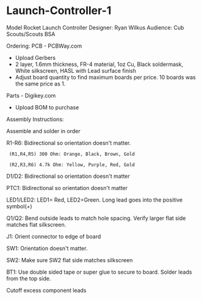 # Launch-Controller-1
Model Rocket Launch Controller
Designer: Ryan Wilkus
Audience: Cub Scouts/Scouts BSA

Ordering:
PCB - PCBWay.com
 - Upload Gerbers
 - 2 layer, 1.6mm thickness, FR-4 material, 1oz Cu, Black soldermask, White silkscreen, HASL with Lead surface finish
 - Adjust board quantity to find maximum boards per price. 10 boards was the same price as 1.

Parts - Digikey.com
 - Upload BOM to purchase

Assembly Instructions:

Assemble and solder in order

R1-R6: Bidirectional so orientation doesn't matter. 

     (R1,R4,R5) 300 Ohm: Orange, Black, Brown, Gold
     
     (R2,R3,R6) 4.7k Ohm: Yellow, Purple, Red, Gold
     
D1/D2: Bidirectional so orientation doesn't matter

PTC1: Bidirectional so orientation doesn't matter

LED1/LED2: LED1= Red, LED2=Green. Long lead goes into the positive symbol(+)

Q1/Q2: Bend outside leads to match hole spacing. Verify larger flat side matches flat silkscreen. 

J1: Orient connector to edge of board

SW1: Orientation doesn't matter. 

SW2: Make sure SW2 flat side matches silkscreen

BT1: Use double sided tape or super glue to secure to board. Solder leads from the top side.

Cutoff excess component leads
